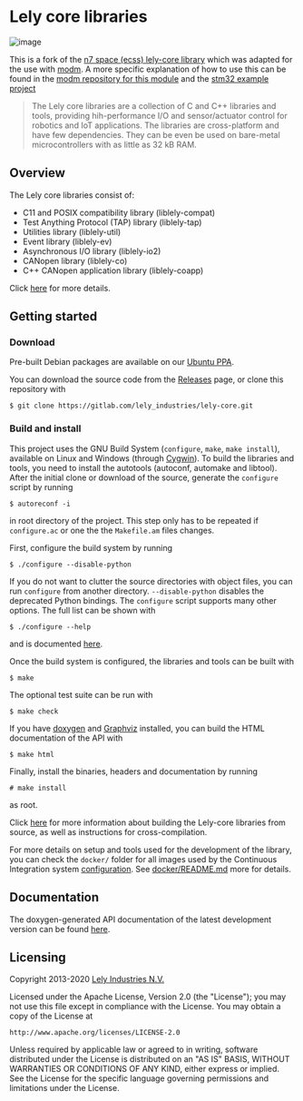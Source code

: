# Lely core libraries

![image](https://user-images.githubusercontent.com/6985609/133221976-c0a11265-811c-475e-933b-c6b2f3304e6f.png)

This is a fork of the [n7 space (ecss) lely-core library](https://gitlab.com/n7space/canopen/lely-core) which was adapted for the use with [modm](https://github.com/modm-io/modm). A more specific explanation of how to use this can be found in the [modm repository for this module](https://github.com/DroidDrive/lely_modm) and the [stm32 example project](https://github.com/DroidDrive/lely_modm_example/)



> The Lely core libraries are a collection of C and C++ libraries and tools,
> providing hih-performance I/O and sensor/actuator control for robotics and IoT
> applications. The libraries are cross-platform and have few dependencies. They
> can be even be used on bare-metal microcontrollers with as little as 32 kB RAM.









## Overview

The Lely core libraries consist of:
- C11 and POSIX compatibility library (liblely-compat)
- Test Anything Protocol (TAP) library (liblely-tap)
- Utilities library (liblely-util)
- Event library (liblely-ev)
- Asynchronous I/O library (liblely-io2)
- CANopen library (liblely-co)
- C++ CANopen application library (liblely-coapp)

Click [here](https://opensource.lely.com/canopen/docs/overview/) for more
details.

## Getting started

### Download

Pre-built Debian packages are available on our
[Ubuntu PPA](https://launchpad.net/~lely/+archive/ubuntu/ppa).

You can download the source code from the
[Releases](https://gitlab.com/lely_industries/lely-core/-/releases) page, or
clone this repository with

    $ git clone https://gitlab.com/lely_industries/lely-core.git

### Build and install

This project uses the GNU Build System (`configure`, `make`, `make install`),
available on Linux and Windows (through [Cygwin](https://www.cygwin.com/)). To
build the libraries and tools, you need to install the autotools (autoconf,
automake and libtool). After the initial clone or download of the source,
generate the `configure` script by running

    $ autoreconf -i

in root directory of the project. This step only has to be repeated if
`configure.ac` or one the the `Makefile.am` files changes.

First, configure the build system by running

    $ ./configure --disable-python

If you do not want to clutter the source directories with object files, you can
run `configure` from another directory. `--disable-python` disables the
deprecated Python bindings. The `configure` script supports many other options.
The full list can be shown with

    $ ./configure --help

and is documented
[here](https://opensource.lely.com/canopen/docs/configuration/).

Once the build system is configured, the libraries and tools can be built with

    $ make

The optional test suite can be run with

    $ make check

If you have [doxygen](http://www.doxygen.org/) and
[Graphviz](http://www.graphviz.org/) installed, you can build the HTML
documentation of the API with

    $ make html

Finally, install the binaries, headers and documentation by running

    # make install

as root.

Click [here](https://opensource.lely.com/canopen/docs/installation/) for more
information about building the Lely-core libraries from source, as well as
instructions for cross-compilation.

For more details on setup and tools used for the development of the library,
you can check the `docker/` folder for all images used by the Continuous
Integration system [configuration](./.gitlab-ci.yml).
See [docker/README.md](./docker/README.md) more for details.

## Documentation

The doxygen-generated API documentation of the latest development version can be
found [here](http://lely_industries.gitlab.io/lely-core/doxygen/).

## Licensing

Copyright 2013-2020 [Lely Industries N.V.](http://www.lely.com)

Licensed under the Apache License, Version 2.0 (the "License");
you may not use this file except in compliance with the License.
You may obtain a copy of the License at

    http://www.apache.org/licenses/LICENSE-2.0

Unless required by applicable law or agreed to in writing, software
distributed under the License is distributed on an "AS IS" BASIS,
WITHOUT WARRANTIES OR CONDITIONS OF ANY KIND, either express or implied.
See the License for the specific language governing permissions and
limitations under the License.
